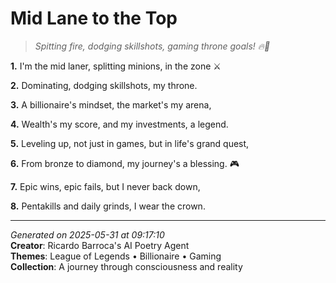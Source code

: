 # Mid Lane to the Top

> *Spitting fire, dodging skillshots, gaming throne goals! 🔥👑*

**1.** I'm the mid laner, splitting minions, in the zone ⚔️


**2.** Dominating, dodging skillshots, my throne.


**3.** A billionaire's mindset, the market's my arena,


**4.** Wealth's my score, and my investments, a legend.


**5.** Leveling up, not just in games, but in life's grand quest,


**6.** From bronze to diamond, my journey's a blessing. 🎮


**7.** Epic wins, epic fails, but I never back down,


**8.** Pentakills and daily grinds, I wear the crown.



---

*Generated on 2025-05-31 at 09:17:10*  
**Creator**: Ricardo Barroca's AI Poetry Agent  
**Themes**: League of Legends • Billionaire • Gaming  
**Collection**: A journey through consciousness and reality